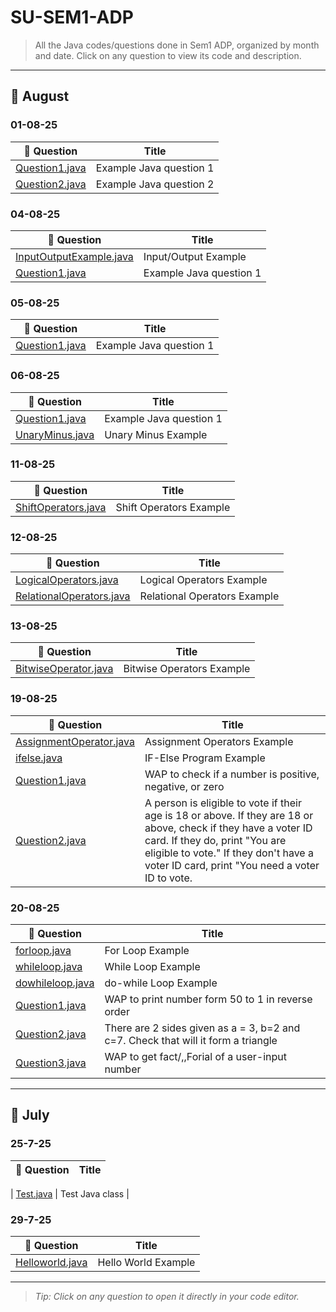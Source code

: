# SU-SEM1-ADP

> All the Java codes/questions done in Sem1 ADP, organized by month and date. Click on any question to view its code and description.

---

## 📅 August

### 01-08-25
| 📝 Question | Title |
|-------------|-------|
| [Question1.java](./1-8-25/Question1.java) | Example Java question 1 |
| [Question2.java](./1-8-25/Question2.java) | Example Java question 2 |

### 04-08-25
| 📝 Question | Title |
|-------------|-------|
| [InputOutputExample.java](./4-8-25/InputOutputExample.java) | Input/Output Example |
| [Question1.java](./4-8-25/Question1.java) | Example Java question 1 |

### 05-08-25
| 📝 Question | Title |
|-------------|-------|
| [Question1.java](./5-8-25/Question1.java) | Example Java question 1 |

### 06-08-25
| 📝 Question | Title |
|-------------|-------|
| [Question1.java](./6-8-25/Question1.java) | Example Java question 1 |
| [UnaryMinus.java](./6-8-25/UnaryMinus.java) | Unary Minus Example |

### 11-08-25
| 📝 Question | Title |
|-------------|-------|
| [ShiftOperators.java](./11-8-25/ShiftOperators.java) | Shift Operators Example |

### 12-08-25
| 📝 Question | Title |
|-------------|-------|
| [LogicalOperators.java](./12-8-25/LogicalOperators.java) | Logical Operators Example |
| [RelationalOperators.java](./12-8-25/RelationalOperators.java) | Relational Operators Example |

### 13-08-25
| 📝 Question | Title |
|-------------|-------|
| [BitwiseOperator.java](./13-8-25/BitwiseOperator.java) | Bitwise Operators Example |

### 19-08-25
| 📝 Question | Title |
|-------------|-------|
| [AssignmentOperator.java](./19-8-25/AssignmentOperator.java) | Assignment Operators Example |
| [ifelse.java](./19-8-25/iflese.java) | IF-Else Program Example |
| [Question1.java](./19-8-25/Question1.java) | WAP to check if a number is positive, negative, or zero |
| [Question2.java](./19-8-25/Question2.java) |  A person is eligible to vote if their age is 18 or above. If they are 18 or above, check if they have a voter ID card. If they do, print "You are eligible to vote." If they don't have a voter ID card, print "You need a voter ID to vote.|

### 20-08-25
| 📝 Question | Title |
|-------------|-------|
| [forloop.java](./20-8-25/forloop.java) | For Loop Example |
| [whileloop.java](./20-8-25/whileloop.java) | While Loop Example |
| [dowhileloop.java](./20-8-25/dowhileloop.java) | do-while Loop Example |
| [Question1.java](./20-8-25/Question1.java) | WAP to print number form 50 to 1 in reverse order |
| [Question2.java](./20-8-25/Question2.java) | There are 2 sides given as a = 3, b=2 and c=7. Check that will it form a triangle |
| [Question3.java](./20-8-25/Question3.java) | WAP to get fact/,,Forial of a user-input number |


---

## 📅 July

### 25-7-25
| 📝 Question | Title |
|-------------|-------|

| [Test.java](./July/25-7-25/Test.java) | Test Java class |

### 29-7-25
| 📝 Question | Title |
|-------------|-------|
| [Helloworld.java](./July/29-7-25/Helloworld.java) | Hello World Example |

---

> _Tip: Click on any question to open it directly in your code editor._
